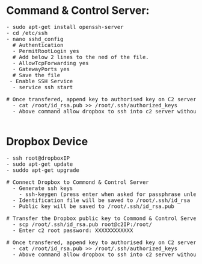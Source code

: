 # Command & Control Server:
<pre>
- sudo apt-get install openssh-server
- cd /etc/ssh
- nano sshd_config
  # Authentication
  - PermitRootLogin yes
  # Add below 2 lines to the ned of the file.
  - AllowTcpForwarding yes
  - GatewayPorts yes
  # Save the file
 - Enable SSH Service
  - service ssh start
  
# Once transfered, append key to authorised key on C2 server
  - cat /root/id_rsa.pub >> /root/.ssh/authorized_keys
  - Above command allow dropbox to ssh into c2 server without the need of password
  
</pre>

# Dropbox Device

<pre>
- ssh root@dropboxIP
- sudo apt-get update
- suddo apt-get upgrade

# Connect Dropbox to Commond & Control Server
  - Generate ssh keys
    - ssh-keygen (press enter when asked for passphrase unless you want one)
  - Identification file will be saved to /root/.ssh/id_rsa
  - Public key will be saved to /root/.ssh/id_rsa.pub
  
# Transfer the Dropbox public key to Commond & Control Server 
  - scp /root/.ssh/id_rsa.pub root@c2IP:/root/
  - Enter c2 root password: XXXXXXXXXXXX

# Once transfered, append key to authorised key on C2 server
  - cat /root/id_rsa.pub >> /root/.ssh/authorized_keys
  - Above command allow dropbox to ssh into c2 server without the need of password
  
</pre>

